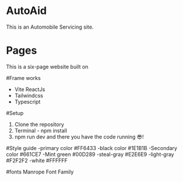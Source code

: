 # AutoAid
This is an Automobile Servicing site.

# Pages
This is a six-page website built on 

#Frame works
- Vite ReactJs
- Tailwindcss
- Typescript

#Setup
1) Clone the repository
2) Terminal - npm install
3) npm run dev and there you have the code running 😎!

#Style guide
-primary color #FF6433
-black color #1E1B1B
-Secondary color #661CE7
-Mint green #00D289
-steal-gray #E2E6E9
-light-gray #F2F2F2
-white #FFFFFF

#fonts
Manrope Font Family
